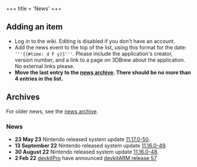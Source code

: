+++
title = 'News'
+++

<noinclude>

## Adding an item

- Log in to the wiki. Editing is disabled if you don't have an account.
- Add the news event to the top of the list, using this format for the
  date: `'''{{#time: d F y}}'''`. Please include the application's
  creator, version number, and a link to a page on 3DBrew about the
  application. No external links please.
- **Move the last entry to the [news archive](:News/Archive "wikilink").
  There should be no more than 4 entries in the list.**

## Archives

For older news, see the [news archive](:News/Archive "wikilink").

### News

</noinclude>

- **23 May 23** Nintendo released system update
  [11.17.0-50](11.17.0-50 "wikilink").
- **13 September 22** Nintendo released system update
  [11.16.0-49](11.16.0-49 "wikilink").
- **30 August 22** Nintendo released system update
  [11.16.0-48](11.16.0-48 "wikilink").
- **2 Feb 22** [devkitPro](https://devkitpro.org) have announced
  [devkitARM release
  57](https://devkitpro.org/viewtopic.php?f=13&t=9308#p17221)